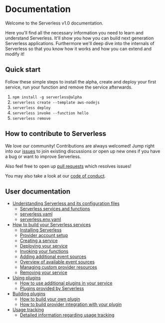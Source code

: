 # Documentation

Welcome to the Serverless v1.0 documentation.

Here you'll find all the necessary information you need to learn and understand Serverless.
It'll show you how you can build next generation Serverless applications. Furthermore we'll deep dive into the
internals of Serverless so that you know how it works and how you can extend and modify it!

## Quick start

Follow these simple steps to install the alpha, create and deploy your first service, run your function and remove the
service afterwards.

1. `npm install -g serverless@alpha`
2. `serverless create --template aws-nodejs`
4. `serverless deploy`
5. `serverless invoke --function hello`
6. `serverless remove`

## How to contribute to Serverless

We love our community! Contributions are always welcomed!
Jump right into our [issues](https://github.com/serverless/serverless/issues) to join existing discussions or open up
new ones if you have a bug or want to improve Serverless.

Also feel free to open up [pull requests](https://github.com/serverless/serverless/pulls) which resolves issues!

You may also take a look at our [code of conduct](/code_of_conduct.md).

## User documentation

- [Understanding Serverless and its configuration files](understanding-serverless)
  - [Serverless services and functions](understanding-serverless/services-and-functions.md)
  - [serverless.yaml](understanding-serverless/serverless-yaml.md)
  - [serverless.env.yaml](understanding-serverless/serverless-env-yaml.md)
- [How to build your Serverless services](guide)
  - [Installing Serverless](guide/installation.md)
  - [Provider account setup](guide/provider-account-setup.md)
  - [Creating a service](guide/creating-a-service.md)
  - [Deploying your service](guide/deploying-a-service.md)
  - [Invoking your functions](guide/invoking-a-function.md)
  - [Adding additional event sources](guide/event-sources.md)
  - [Overview of available event sources](guide/overview-of-event-sources.md)
  - [Managing custom provider resources](guide/custom-provider-resources.md)
  - [Removing your service](guide/removing-a-service.md)
- [Using plugins](using-plugins)
  - [How to use additional plugins in your service](using-plugins/adding-custom-plugins.md)
  - [Plugins provided by Serverless](using-plugins/core-plugins.md)
- [Building plugins](developing-plugins)
  - [How to build your own plugin](developing-plugins/building-plugins.md)
  - [How to build provider integration with your plugin](developing-plugins/building-provider-integrations.md)
- [Usage tracking](usage-tracking)
  - [Detailed information regarding usage tracking](usage-tracking.md)
